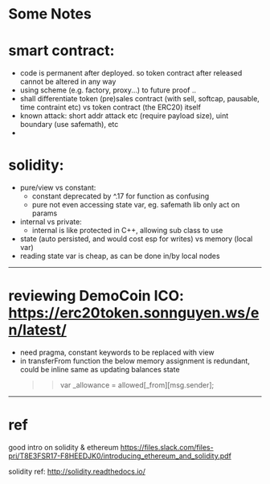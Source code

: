 # Some Notes

# smart contract:
  - code is permanent after deployed. so token contract after released cannot be altered in any way
  - using scheme (e.g. factory, proxy...) to future proof ..
  - shall differentiate token (pre)sales contract (with sell, softcap, pausable, time contraint etc) vs token contract (the ERC20) itself
  - known attack:
          short addr attack etc (require payload size),
           uint boundary (use safemath), etc
  -


# solidity:
  - pure/view vs constant:
     * constant deprecated by ^.17 for function as confusing
     * pure not even accessing state var, eg. safemath lib only act on params
 - internal vs private:
     * internal is like protected in C++, allowing sub class to use
 - state (auto persisted, and would cost esp for writes) vs memory (local var)
 - reading state var is cheap, as can be done in/by local nodes


----

# reviewing DemoCoin ICO: https://erc20token.sonnguyen.ws/en/latest/
- need pragma, constant keywords to be replaced with view
- in transferFrom function the below memory assignment is redundant, could be inline same as updating balances state
    >> var _allowance = allowed[_from][msg.sender];
    


----
# ref

good intro on solidity & ethereum
  https://files.slack.com/files-pri/T8E3FSR17-F8HEEDJK0/introducing_ethereum_and_solidity.pdf

solidity ref:
  http://solidity.readthedocs.io/
